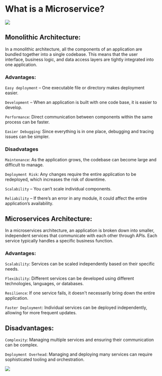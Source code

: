 # What is a Microservice?
<img src="https://src.n-ix.com/uploads/2022/12/22/1d3487fc-2caf-4985-bbb6-1257091561cf.png">

## Monolithic Architecture:
In a monolithic architecture, all the components of an application are bundled together into a single codebase. This means that the user interface, business logic, and data access layers are tightly integrated into one application.
### Advantages:
`Easy deployment` – One executable file or directory makes deployment easier.

`Development` – When an application is built with one code base, it is easier to develop.

`Performance`: Direct communication between components within the same process can be faster.

`Easier Debugging`: Since everything is in one place, debugging and tracing issues can be simpler.



### Disadvatages
`Maintenance`: As the application grows, the codebase can become large and difficult to manage.

`Deployment Risk`: Any changes require the entire application to be redeployed, which increases the risk of downtime.

`Scalability` – You can’t scale individual components.

`Reliability` – If there’s an error in any module, it could affect the entire application’s availability.

## Microservices Architecture:
In a microservices architecture, an application is broken down into smaller, independent services that communicate with each other through APIs. Each service typically handles a specific business function.
### Advantages:
`Scalability`: Services can be scaled independently based on their specific needs.

`Flexibility`: Different services can be developed using different technologies, languages, or databases.

`Resilience`: If one service fails, it doesn't necessarily bring down the entire application.

`Faster Deployment`: Individual services can be deployed independently, allowing for more frequent updates.

## Disadvantages:
`Complexity`: Managing multiple services and ensuring their communication can be complex.

`Deployment Overhead`: Managing and deploying many services can require sophisticated tooling and orchestration.

<img src="https://d1.awsstatic.com/Developer%20Marketing/containers/monolith_1-monolith-microservices.70b547e30e30b013051d58a93a6e35e77408a2a8.png">